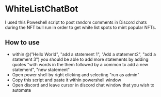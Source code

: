 # WhiteListChatBot
I used this Poweshell script to post random comments in Discord chats during the NFT bull run in order to get white list spots to mint popular NFTs.

## How to use
* within @("Hello World", "add a statement 1", "Add a statement2", "add a statement 3") you should be able to add more statements by adding quotes "with words in the them followed by a common to add a new statement", "new statement"
* Open power shell by right clicking and selecting "run as admin"
* Copy this script and paste it within powershell window
* Open discord and leave cursor in discord chat window that you wish to automate
